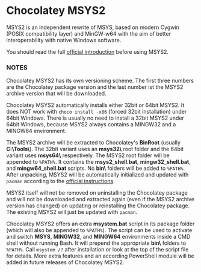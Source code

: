 Chocolatey MSYS2
================

MSYS2 is an independent rewrite of MSYS, based on modern Cygwin (POSIX compatibility layer) and MinGW-w64 with the aim of better interoperability with native Windows software.

You should read the full [official introduction](http://sourceforge.net/p/msys2/wiki/MSYS2%20introduction/) before using MSYS2.

### NOTES

Chocolatey MSYS2 has its own versioning scheme. The first three numbers are the Chocolatey package version and the last number ist the MSYS2 archive version that will be downloaded.

Chocolatey MSYS2 automatically installs either 32bit or 64bit MSYS2. It does NOT work with `choco install -x86` (forced 32bit installation) under 64bit Windows. There is usually no need to install a 32bit MSYS2 under 64bit Windows, because MSYS2 always contains a MINGW32 and a MINGW64 environment.

The MSYS2 archive will be extracted to Chocolatey's **BinRoot** (usually **C:\\Tools\\**). The 32bit variant uses an **msys32\\** root folder and the 64bit variant uses **msys64\\** respectively. The MSYS2 root folder will be appended to `%PATH%`. It contains the **msys2_shell.bat**, **mingw32_shell.bat**, and **mingw64_shell.bat** scripts. No **bin\\** folders will be added to `%PATH%`. After unpacking, MSYS2 will be automatically initialized and updated with `pacman` according to the [official instructions](https://msys2.github.io).

MSYS2 itself will not be removed on uninstalling the Chocolatey package and will not be downloaded and extracted again (even if the MSYS2 archive version has changed) on updating or reinstalling the Chocolatey package. The existing MSYS2 will just be updated with `pacman`.

Chocolatey MSYS2 offers an extra **msystem.bat** script in its package folder (which will also be appended to `%PATH%`). The script can be used to activate and switch **MSYS**, **MINGW32**, and **MINGW64** environments inside a CMD shell without running Bash. It will prepend the appropriate **bin\\** folders to `%PATH%`. Call `msystem /?` after installation or look at the top of the script file for details. More extra features and an according PowerShell module will be added in future releases of Chocolatey MSYS2.

